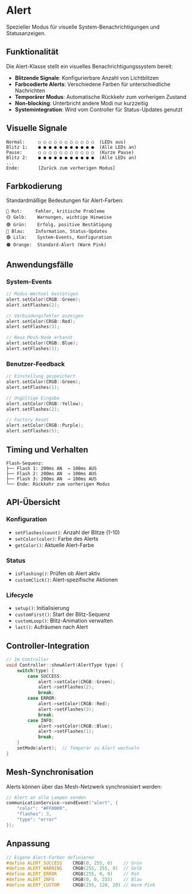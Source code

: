 # Alert

Spezieller Modus für visuelle System-Benachrichtigungen und Statusanzeigen.

## Funktionalität

Die Alert-Klasse stellt ein visuelles Benachrichtigungssystem bereit:

- **Blitzende Signale**: Konfigurierbare Anzahl von Lichtblitzen
- **Farbcodierte Alerts**: Verschiedene Farben für unterschiedliche Nachrichten
- **Temporärer Modus**: Automatische Rückkehr zum vorherigen Zustand
- **Non-blocking**: Unterbricht andere Modi nur kurzzeitig
- **Systemintegration**: Wird vom Controller für Status-Updates genutzt

## Visuelle Signale

```
Normal:     ○ ○ ○ ○ ○ ○ ○ ○ ○ ○ ○  (LEDs aus)
Blitz 1:    ● ● ● ● ● ● ● ● ● ● ●  (Alle LEDs an)
Pause:      ○ ○ ○ ○ ○ ○ ○ ○ ○ ○ ○  (Kurze Pause)
Blitz 2:    ● ● ● ● ● ● ● ● ● ● ●  (Alle LEDs an)
...
Ende:       [Zurück zum vorherigen Modus]
```

## Farbkodierung

Standardmäßige Bedeutungen für Alert-Farben:

```
🔴 Rot:     Fehler, kritische Probleme
🟡 Gelb:    Warnungen, wichtige Hinweise  
🟢 Grün:    Erfolg, positive Bestätigung
🔵 Blau:    Information, Status-Updates
🟣 Lila:    System-Events, Konfiguration
🟠 Orange:  Standard-Alert (Warm Pink)
```

## Anwendungsfälle

### System-Events
```cpp
// Modus-Wechsel bestätigen
alert.setColor(CRGB::Green);
alert.setFlashes(2);

// Verbindungsfehler anzeigen  
alert.setColor(CRGB::Red);
alert.setFlashes(3);

// Neue Mesh-Node erkannt
alert.setColor(CRGB::Blue);
alert.setFlashes(1);
```

### Benutzer-Feedback
```cpp
// Einstellung gespeichert
alert.setColor(CRGB::Green);
alert.setFlashes(1);

// Ungültige Eingabe
alert.setColor(CRGB::Yellow);
alert.setFlashes(2);

// Factory Reset
alert.setColor(CRGB::Purple);
alert.setFlashes(5);
```

## Timing und Verhalten

```
Flash-Sequenz:
├── Flash 1: 200ms AN  → 100ms AUS
├── Flash 2: 200ms AN  → 100ms AUS  
├── Flash 3: 200ms AN  → 100ms AUS
└── Ende: Rückkehr zum vorherigen Modus
```

## API-Übersicht

### Konfiguration
- `setFlashes(count)`: Anzahl der Blitze (1-10)
- `setColor(color)`: Farbe des Alerts
- `getColor()`: Aktuelle Alert-Farbe

### Status
- `isFlashing()`: Prüfen ob Alert aktiv
- `customClick()`: Alert-spezifische Aktionen

### Lifecycle
- `setup()`: Initialisierung
- `customFirst()`: Start der Blitz-Sequenz
- `customLoop()`: Blitz-Animation verwalten
- `last()`: Aufräumen nach Alert

## Controller-Integration

```cpp
// Im Controller
void Controller::showAlert(AlertType type) {
    switch(type) {
        case SUCCESS:
            alert->setColor(CRGB::Green);
            alert->setFlashes(2);
            break;
        case ERROR:
            alert->setColor(CRGB::Red);  
            alert->setFlashes(3);
            break;
        case INFO:
            alert->setColor(CRGB::Blue);
            alert->setFlashes(1);
            break;
    }
    setMode(alert);  // Temporär zu Alert wechseln
}
```

## Mesh-Synchronisation

Alerts können über das Mesh-Netzwerk synchronisiert werden:
```cpp
// Alert an alle Lampen senden
communicationService->sendEvent("alert", {
    "color": "#FF0000",
    "flashes": 3,
    "type": "error"
});
```

## Anpassung

```cpp
// Eigene Alert-Farben definieren
#define ALERT_SUCCESS    CRGB(0, 255, 0)    // Grün
#define ALERT_WARNING    CRGB(255, 255, 0)  // Gelb
#define ALERT_ERROR      CRGB(255, 0, 0)    // Rot
#define ALERT_INFO       CRGB(0, 0, 255)    // Blau
#define ALERT_CUSTOM     CRGB(255, 128, 20) // Warm Pink
```
